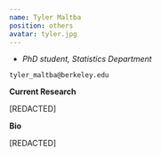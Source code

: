 ```yaml
---
name: Tyler Maltba
position: others
avatar: tyler.jpg
---
```


- _PhD student, Statistics Department_<br>

<i class="fa fa-envelope-o"></i> `tyler_maltba@berkeley.edu`

**Current Research**

[REDACTED]

**Bio**

[REDACTED]